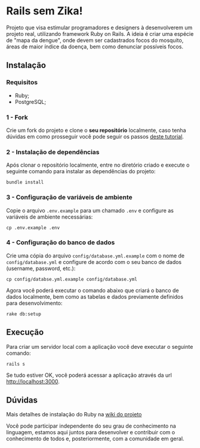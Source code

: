 # Rails sem Zika!

Projeto que visa estimular programadores e designers à desenvolverem um projeto real, utilizando framework Ruby on Rails.
A ideia é criar uma espécie de "mapa da dengue", onde devem ser cadastrados focos do mosquito, áreas de maior índice da doença, bem como denunciar possíveis focos.


## Instalação

### Requisitos

- Ruby;
- PostgreSQL;

### 1 - Fork

Crie um fork do projeto e clone o **seu repositório** localmente, caso tenha dúvidas em como prosseguir você pode seguir os passos [deste tutorial](http://blog.da2k.com.br/2015/02/04/git-e-github-do-clone-ao-pull-request).

### 2 - Instalação de dependências

Após clonar o repositório localmente, entre no diretório criado e execute o seguinte comando para instalar as dependências do projeto:

```console
bundle install
```

### 3 - Configuração de variáveis de ambiente

Copie o arquivo `.env.example` para um chamado `.env` e configure as variáveis de ambiente necessárias:

```console
cp .env.example .env
```

### 4 - Configuração do banco de dados

Crie uma cópia do arquivo `config/database.yml.example` com o nome de `config/database.yml` e configure de acordo com o seu banco de dados (username, password, etc.):

```console
cp config/databse.yml.example config/database.yml
```

Agora você poderá executar o comando abaixo que criará o banco de dados localmente, bem como as tabelas e dados previamente definidos para desenvolvimento:

```console
rake db:setup
```

## Execução

Para criar um servidor local com a aplicação você deve executar o seguinte comando:

```console
rails s
```

Se tudo estiver OK, você poderá acessar a aplicação através da url [http://localhost:3000](http://localhost:3000).

## Dúvidas

Mais detalhes de instalação do Ruby na [wiki do projeto](https://github.com/pnaponoceno/learning-ruby/wiki)

Você pode participar independente do seu grau de conhecimento na linguagem, estamos aqui juntos para desenvolver e contribuir com o conhecimento de todos e, posteriormente, com a comunidade em geral.
